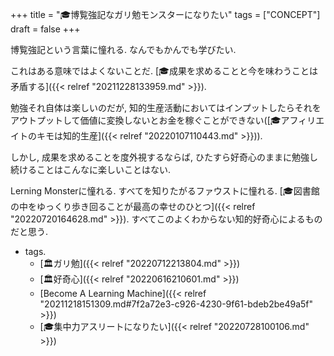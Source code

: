 +++
title = "🎓博覧強記なガリ勉モンスターになりたい"
tags = ["CONCEPT"]
draft = false
+++

博覧強記という言葉に憧れる. なんでもかんでも学びたい.

これはある意味ではよくないことだ. [🎓成果を求めることと今を味わうことは矛盾する]({{< relref "20211228133959.md" >}}).

勉強それ自体は楽しいのだが, 知的生産活動においてはインプットしたらそれをアウトプットして価値に変換しないとお金を稼ぐことができない([🎓アフィリエイトのキモは知的生産]({{< relref "20220107110443.md" >}})).

しかし, 成果を求めることを度外視するならば, ひたすら好奇心のままに勉強し続けることはこんなに楽しいことはない.

Lerning Monsterに憧れる. すべてを知りたがるファウストに憧れる. [🎓図書館の中をゆっくり歩き回ることが最高の幸せのひとつ]({{< relref "20220720164628.md" >}}). すべてこのよくわからない知的好奇心によるものだと思う.

-   tags.
    -   [🏛ガリ勉]({{< relref "20220712213804.md" >}})
    -   [🏛好奇心]({{< relref "20220616210601.md" >}})
    -   [Become A Learning Machine]({{< relref "20211218151309.md#7f2a72e3-c926-4230-9f61-bdeb2be49a5f" >}})
    -   [🎓集中力アスリートになりたい]({{< relref "20220728100106.md" >}})
